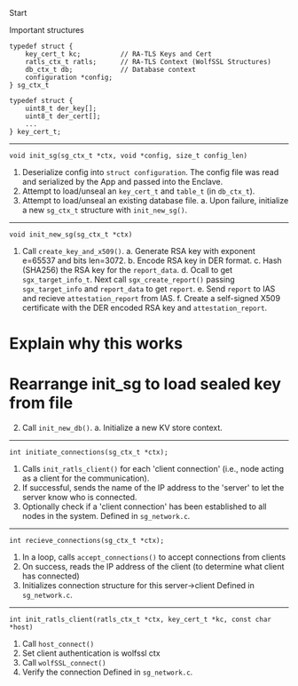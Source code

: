 
Start

Important structures

    typedef struct {
        key_cert_t kc;          // RA-TLS Keys and Cert
        ratls_ctx_t ratls;      // RA-TLS Context (WolfSSL Structures)
        db_ctx_t db;            // Database context
        configuration *config;  
    } sg_ctx_t

    typedef struct {
        uint8_t der_key[];
        uint8_t der_cert[];
        ...
    } key_cert_t;
----
    
    void init_sg(sg_ctx_t *ctx, void *config, size_t config_len)
1. Deserialize config into `struct configuration`. The config file was read and serialized by the App and passed into the Enclave.
2. Attempt to load/unseal an `key_cert_t` and `table_t` (in `db_ctx_t`). 
3. Attempt to load/unseal an existing database file.
a. Upon failure, initialize a new `sg_ctx_t` structure with `init_new_sg()`.  

----
    void init_new_sg(sg_ctx_t *ctx)
1. Call `create_key_and_x509()`.
a. Generate RSA key with exponent e=65537 and bits len=3072.
b. Encode RSA key in DER format.
c. Hash (SHA256) the RSA key for the `report_data`.
d. Ocall to get `sgx_target_info_t`. Next call `sgx_create_report()` passing `sgx_target_info` and `report_data` to get `report`.
e. Send `report` to IAS and recieve `attestation_report` from IAS.
f. Create a self-signed X509 certificate with the DER encoded RSA key and `attestation_report`.
# Explain why this works
# Rearrange init_sg to load sealed key from file
2. Call `init_new_db()`. 
a. Initialize a new KV store context.

---
    int initiate_connections(sg_ctx_t *ctx);
1. Calls `init_ratls_client()` for each 'client connection' (i.e., node acting as a client for the communication).  
2. If successful, sends the name of the IP address to the 'server' to let the server know who is connected.
3. Optionally check if a 'client connection' has been established to all nodes in the system. 
Defined in `sg_network.c`. 
---
    int recieve_connections(sg_ctx_t *ctx);
1. In a loop, calls `accept_connections()` to accept connections from clients
2. On success, reads the IP address of the client (to determine what client has connected)
3. Initializes connection structure for this server->client
Defined in `sg_network.c`. 
---
    int init_ratls_client(ratls_ctx_t *ctx, key_cert_t *kc, const char *host)
 1. Call `host_connect()`
 2. Set client authentication is wolfssl ctx
 3. Call `wolfSSL_connect()`
 4. Verify the connection
 Defined in `sg_network.c`. 
